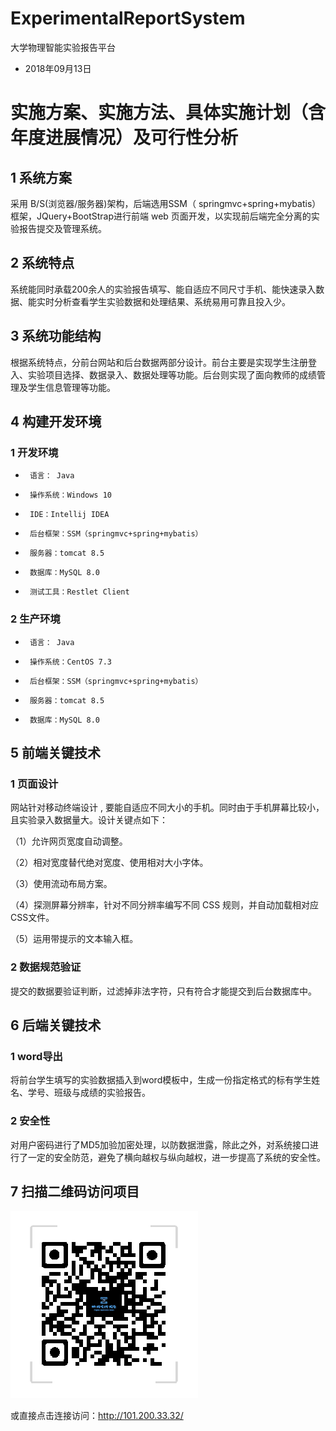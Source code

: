 # ExperimentalReportSystem

大学物理智能实验报告平台

* 2018年09月13日
# 实施方案、实施方法、具体实施计划（含年度进展情况）及可行性分析




## 1 系统方案

采用 B/S(浏览器/服务器)架构，后端选用SSM（ springmvc+spring+mybatis）框架，JQuery+BootStrap进行前端 web 页面开发，以实现前后端完全分离的实验报告提交及管理系统。

## 2 系统特点

系统能同时承载200余人的实验报告填写、能自适应不同尺寸手机、能快速录入数据、能实时分析查看学生实验数据和处理结果、系统易用可靠且投入少。

## 3 系统功能结构

根据系统特点，分前台网站和后台数据两部分设计。前台主要是实现学生注册登入、实验项目选择、数据录入、数据处理等功能。后台则实现了面向教师的成绩管理及学生信息管理等功能。

## 4 构建开发环境

### 1 开发环境

-      语言： Java

-      操作系统：Windows 10

-      IDE：Intellij IDEA

-      后台框架：SSM（springmvc+spring+mybatis）

-      服务器：tomcat 8.5

-      数据库：MySQL 8.0

-      测试工具：Restlet Client

### 2 生产环境

-      语言： Java

-      操作系统：CentOS 7.3

-      后台框架：SSM（springmvc+spring+mybatis）

-      服务器：tomcat 8.5

-      数据库：MySQL 8.0

## 5  前端关键技术

### 1 页面设计

网站针对移动终端设计 , 要能自适应不同大小的手机。同时由于手机屏幕比较小，且实验录入数据量大。设计关键点如下：

（1）允许网页宽度自动调整。

（2）相对宽度替代绝对宽度、使用相对大小字体。

（3）使用流动布局方案。

（4）探测屏幕分辨率，针对不同分辨率编写不同 CSS 规则，并自动加载相对应 CSS文件。

（5）运用带提示的文本输入框。

### 2 数据规范验证

提交的数据要验证判断，过滤掉非法字符，只有符合才能提交到后台数据库中。

 

## 6  后端关键技术

### 1 word导出

将前台学生填写的实验数据插入到word模板中，生成一份指定格式的标有学生姓名、学号、班级与成绩的实验报告。

### 2 安全性

对用户密码进行了MD5加验加密处理，以防数据泄露，除此之外，对系统接口进行了一定的安全防范，避免了横向越权与纵向越权，进一步提高了系统的安全性。

 

## 7 扫描二维码访问项目

 

![](.README_images/loginImage.png)

或直接点击连接访问：http://101.200.33.32/
